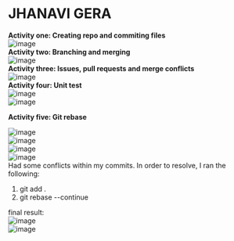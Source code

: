# JHANAVI GERA
**Activity one: Creating repo and commiting files**<br>
![image](https://github.com/jhanavigera/ECE444-F2023-Assignment1/assets/76650476/f806ac98-c9d0-4b0b-aa1f-b818be589b81) <br>
**Activity two: Branching and merging**<br>
![image](https://github.com/jhanavigera/ECE444-F2023-Assignment1/assets/76650476/7d87a021-6e71-47dd-99c9-d3df73af9916) <br>
**Activity three: Issues, pull requests and merge conflicts**<br>
![image](https://github.com/jhanavigera/ECE444-F2023-Assignment1/assets/76650476/19ff51f7-3baf-4e9d-832e-1e53ce7872a3) <br>
**Activity four: Unit test** <br>
![image](https://github.com/jhanavigera/ECE444-F2023-Assignment1/assets/76650476/7df308e4-aa3b-4e92-9bee-ebfe97f66aae) <br>
![image](https://github.com/jhanavigera/ECE444-F2023-Assignment1/assets/76650476/eadad379-d694-4b69-bd54-aced902a4556) <br>

**Activity five: Git rebase** <br>

![image](https://github.com/jhanavigera/ECE444-F2023-Assignment1/assets/76650476/cbcf3965-c573-4844-a315-a762077bda01) <br>
![image](https://github.com/jhanavigera/ECE444-F2023-Assignment1/assets/76650476/6aa065d6-73a6-4679-9ac1-f6f33948049a)  <br>
![image](https://github.com/jhanavigera/ECE444-F2023-Assignment1/assets/76650476/fbb90f43-c058-4ec9-96ed-a2543cbdb4e7)  <br>
![image](https://github.com/jhanavigera/ECE444-F2023-Assignment1/assets/76650476/62bbb94d-6305-4cd3-a9ab-386db4b9ce54)  <br>
Had some conflicts within my commits. In order to resolve, I ran the following:  <br>
1. git add .  <br>
2. git rebase --continue  <br>

final result:  <br>
![image](https://github.com/jhanavigera/ECE444-F2023-Assignment1/assets/76650476/c6c13046-2f12-4f48-8253-c736e13a03c9)  <br>
![image](https://github.com/jhanavigera/ECE444-F2023-Assignment1/assets/76650476/c2edc8aa-4e5c-4337-9fff-892f016ebb2c) <br>







